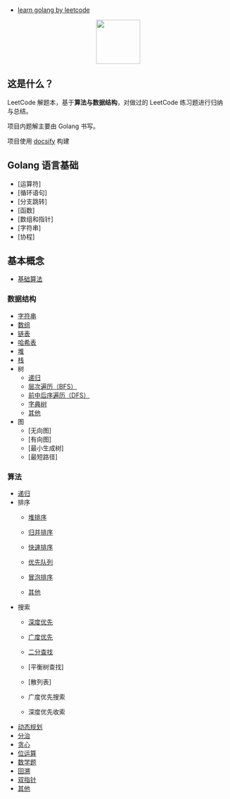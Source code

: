 ### 

- [learn golang by leetcode](https://github.com/strawbreey/learn-golang-by-leetcode)

<p align="center"><img width="100px" src="https://www.easyicon.net/api/resizeApi.php?id=1141865&size=128"></p>


## 这是什么？

LeetCode 解题本，基于**算法与数据结构**，对做过的 LeetCode 练习题进行归纳与总结。

项目内题解主要由 Golang 书写。

项目使用 [docsify](https://docsify.js.org/#/) 构建


## Golang 语言基础

- [运算符]
- [循环语句]
- [分支跳转]
- [函数]
- [数组和指针]
- [字符串]
- [协程]

## 基本概念


- [基础算法](concept/base-algorithm/)


### 数据结构

* [字符串](data-structure/string/)
* [数组](data-structure/array/)
* [链表](data-structure/linked_list/)
* [哈希表](data-structure/hash/)
* [堆](data-structure/heap/)
* [栈](data-structure/stack/)
* 树
  * [递归](data-structure/tree/recursion/)
  * [层次遍历（BFS）](data-structure/tree/bfs/)
  * [前中后序遍历（DFS）](data-structure/tree/dfs/)
  * [字典树](data-struct/tree/trie/)
  * [其他](data-structure/tree/other/)
* 图
  * [无向图]
  * [有向图]
  * [最小生成树]
  * [最短路径]



### 算法

* [递归](algorithm/recursion/)
* 排序
  * [堆排序](algorithm/sort/heap/)

  * [归并排序]()
  * [快速排序](algorithm/sort/quick/)
  * [优先队列]()
  * [冒泡排序](algorithm/sort/bubble/)
  * [其他](algorithm/sort/other/)
* 搜索
  * [深度优先](algorithm/research/dfs/)
  * [广度优先](algorithm/research/bfs/)
  * [二分查找](algorithm/research/binary-search/)
  * [平衡树查找]
  * [散列表]


  * 广度优先搜索
  * 深度优先收索
* [动态规划](algorithm/dynamic/)
* [分治](algorithm/divide-and-conquer/)
* [贪心](algorithm/greedy/)
* [位运算](algorithm/bit/)
* [数学题](algorithm/math/)
* [回溯](algorithm/backtrack/)
* [双指针](algorithm/double-pointer/)
* [其他](algorithm/other/)

